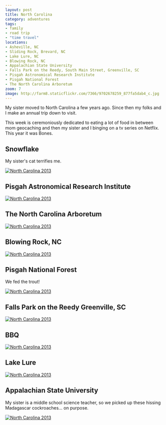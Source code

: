 ```yaml
---
layout: post
title: North Carolina
category: adventures
tags: 
- family
- road trip
- "time travel"
locations: 
- Asheville, NC
- Sliding Rock, Brevard, NC
- Lake Lure, NC
- Blowing Rock, NC
- Appalachian State University
- Falls Park on the Reedy, South Main Street, Greenville, SC
- Pisgah Astronomical Research Institute
- Pisgah National Forest
- The North Carolina Arboretum
zoom: 7
image: http://farm8.staticflickr.com/7366/9702678259_877fa5dab4_c.jpg
---
```


My sister moved to North Carolina a few years ago. Since then my folks and I make an annual trip down to visit. 

This week is ceremoniously dedicated to eating a lot of food in between mom geocaching and then my sister and I binging on a tv series on Netflix. This year it was Bones.

## Snowflake

My sister's cat terrifies me.

<a href="http://www.flickr.com/photos/91218249@N05/9702682509/" title="North Carolina 2013 by katydecorah, on Flickr"><img src="http://farm6.staticflickr.com/5517/9702682509_af19f42c88_c.jpg" alt="North Carolina 2013"></a>

## Pisgah Astronomical Research Institute 

<a href="http://www.flickr.com/photos/91218249@N05/9705915802/" title="North Carolina 2013 by katydecorah, on Flickr"><img src="http://farm6.staticflickr.com/5460/9705915802_81d945ab2b_c.jpg" class="pop-out" alt="North Carolina 2013"></a>

## The North Carolina Arboretum

<a href="http://www.flickr.com/photos/91218249@N05/9705916416/" title="North Carolina 2013 by katydecorah, on Flickr"><img src="http://farm4.staticflickr.com/3703/9705916416_93822a562a_c.jpg" alt="North Carolina 2013"></a>

## Blowing Rock, NC

<a href="http://www.flickr.com/photos/91218249@N05/9702678259/" title="North Carolina 2013 by katydecorah, on Flickr"><img src="http://farm8.staticflickr.com/7366/9702678259_877fa5dab4_c.jpg" alt="North Carolina 2013"></a>

## Pisgah National Forest

We fed the trout!

<a href="http://www.flickr.com/photos/91218249@N05/9705919694/" title="North Carolina 2013 by katydecorah, on Flickr"><img src="http://farm4.staticflickr.com/3687/9705919694_b8ff3b4938_c.jpg" alt="North Carolina 2013"></a>

## Falls Park on the Reedy Greenville, SC

<a href="http://www.flickr.com/photos/91218249@N05/9702682095/" title="North Carolina 2013 by katydecorah, on Flickr"><img src="http://farm6.staticflickr.com/5487/9702682095_744d46e8b0_c.jpg" alt="North Carolina 2013"></a>

## BBQ

<a href="http://www.flickr.com/photos/91218249@N05/9702691619/" title="North Carolina 2013 by katydecorah, on Flickr"><img src="http://farm4.staticflickr.com/3797/9702691619_1d6bb88b4a_c.jpg"  alt="North Carolina 2013"></a>

## Lake Lure
<a href="http://www.flickr.com/photos/91218249@N05/9702673293/" title="North Carolina 2013 by katydecorah, on Flickr"><img src="http://farm6.staticflickr.com/5533/9702673293_413051a6b3_c.jpg"  alt="North Carolina 2013"></a>

## Appalachian State University

My sister is a middle school science teacher, so we picked up these hissing Madagascar cockroaches&hellip; on purpose.

<a href="http://www.flickr.com/photos/91218249@N05/9705918980/" title="North Carolina 2013 by katydecorah, on Flickr"><img src="http://farm8.staticflickr.com/7362/9705918980_decc5e4e6a_c.jpg" alt="North Carolina 2013"></a>